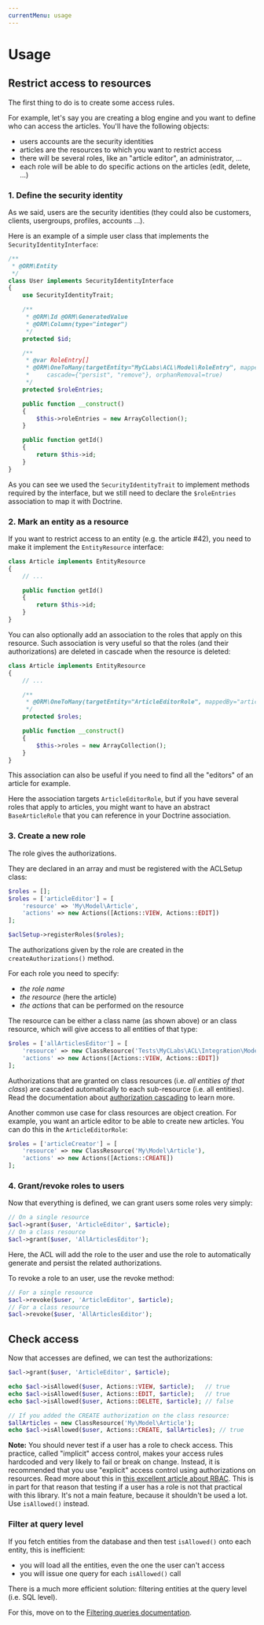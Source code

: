 ```yaml
---
currentMenu: usage
---
```


# Usage

## Restrict access to resources

The first thing to do is to create some access rules.

For example, let's say you are creating a blog engine and you want to define who can access the articles.
You'll have the following objects:

- users accounts are the security identities
- articles are the resources to which you want to restrict access
- there will be several roles, like an "article editor", an administrator, …
- each role will be able to do specific actions on the articles (edit, delete, …)


### 1. Define the security identity

As we said, users are the security identities (they could also be customers, clients, usergroups, profiles, accounts …).

Here is an example of a simple user class that implements the `SecurityIdentityInterface`:

```php
/**
 * @ORM\Entity
 */
class User implements SecurityIdentityInterface
{
    use SecurityIdentityTrait;

    /**
     * @ORM\Id @ORM\GeneratedValue
     * @ORM\Column(type="integer")
     */
    protected $id;

    /**
     * @var RoleEntry[]
     * @ORM\OneToMany(targetEntity="MyCLabs\ACL\Model\RoleEntry", mappedBy="securityIdentity",
     *     cascade={"persist", "remove"}, orphanRemoval=true)
     */
    protected $roleEntries;

    public function __construct()
    {
        $this->roleEntries = new ArrayCollection();
    }

    public function getId()
    {
        return $this->id;
    }
}
```

As you can see we used the `SecurityIdentityTrait` to implement methods required by the interface, but we still
need to declare the `$roleEntries` association to map it with Doctrine.


### 2. Mark an entity as a resource

If you want to restrict access to an entity (e.g. the article #42), you need to make it
implement the `EntityResource` interface:

```php
class Article implements EntityResource
{
    // ...

    public function getId()
    {
        return $this->id;
    }
}
```

You can also optionally add an association to the roles that apply on this resource.
Such association is very useful so that the roles (and their authorizations) are deleted in cascade
when the resource is deleted:

```php
class Article implements EntityResource
{
    // ...

    /**
     * @ORM\OneToMany(targetEntity="ArticleEditorRole", mappedBy="article", cascade={"remove"})
     */
    protected $roles;

    public function __construct()
    {
        $this->roles = new ArrayCollection();
    }
}
```

This association can also be useful if you need to find all the "editors" of an article for example.

Here the association targets `ArticleEditorRole`, but if you have several roles that apply to articles, you
might want to have an abstract `BaseArticleRole` that you can reference in your Doctrine association.


### 3. Create a new role

The role gives the authorizations.

They are declared in an array and must be registered with the ACLSetup class:

```php
$roles = [];
$roles = ['articleEditor'] = [
    'resource' => 'My\Model\Article',
    'actions' => new Actions([Actions::VIEW, Actions::EDIT])
];

$aclSetup->registerRoles($roles);
```

The authorizations given by the role are created in the `createAuthorizations()` method.

For each role you need to specify:

- *the role name*
- *the resource* (here the article)
- *the actions* that can be performed on the resource

The resource can be either a class name (as shown above) or an class resource, which will
give access to all entities of that type:

```php
$roles = ['allArticlesEditor'] = [
    'resource' => new ClassResource('Tests\MyCLabs\ACL\Integration\Model\Article'),
    'actions' => new Actions([Actions::VIEW, Actions::EDIT])
];
```

Authorizations that are granted on class resources (i.e. *all entities of that class*) are cascaded
automatically to each sub-resource (i.e. all entities). Read the documentation about
[authorization cascading](cascading.md) to learn more.

Another common use case for class resources are object creation. For example, you want an article editor
to be able to create new articles. You can do this in the `ArticleEditorRole`:

```php
$roles = ['articleCreator'] = [
    'resource' => new ClassResource('My\Model\Article'),
    'actions' => new Actions([Actions::CREATE])
];
```


### 4. Grant/revoke roles to users

Now that everything is defined, we can grant users some roles very simply:

```php
// On a single resource
$acl->grant($user, 'ArticleEditor', $article);
// On a class resource
$acl->grant($user, 'AllArticlesEditor');
```

Here, the ACL will add the role to the user and use the role to automatically generate and persist the
related authorizations.

To revoke a role to an user, use the revoke method:
```php
// For a single resource
$acl->revoke($user, 'ArticleEditor', $article);
// For a class resource
$acl->revoke($user, 'AllArticlesEditor');
```

## Check access

Now that accesses are defined, we can test the authorizations:

```php
$acl->grant($user, 'ArticleEditor', $article);

echo $acl->isAllowed($user, Actions::VIEW, $article);   // true
echo $acl->isAllowed($user, Actions::EDIT, $article);   // true
echo $acl->isAllowed($user, Actions::DELETE, $article); // false

// If you added the CREATE authorization on the class resource:
$allArticles = new ClassResource('My\Model\Article');
echo $acl->isAllowed($user, Actions::CREATE, $allArticles); // true
```

**Note:** You should never test if a user has a role to check access. This practice, called "implicit" access control,
makes your access rules hardcoded and very likely to fail or break on change. Instead, it is recommended that
you use "explicit" access control using authorizations on resources. Read more about this in
[this excellent article about RBAC](https://stormpath.com/blog/new-rbac-resource-based-access-control/).
This is in part for that reason that testing if a user has a role is not that practical with this library.
It's not a main feature, because it shouldn't be used a lot. Use `isAllowed()` instead.


### Filter at query level

If you fetch entities from the database and then test `isAllowed()` onto each entity, this is inefficient:

- you will load all the entities, even the one the user can't access
- you will issue one query for each `isAllowed()` call

There is a much more efficient solution: filtering entities at the query level (i.e. SQL level).

For this, move on to the [Filtering queries documentation](filtering-queries.md).
